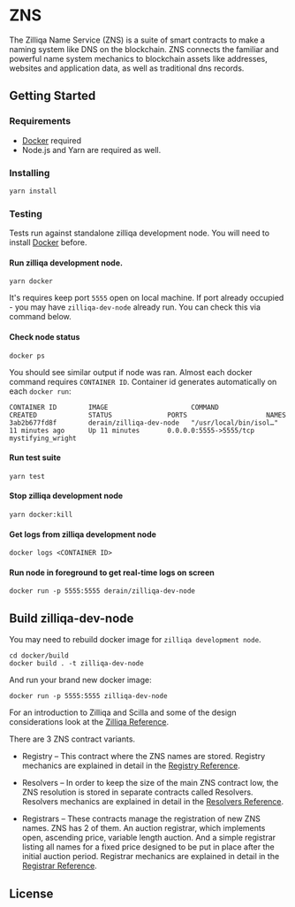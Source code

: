 # ZNS

The Zilliqa Name Service (ZNS) is a suite of smart contracts to make a naming
system like DNS on the blockchain. ZNS connects the familiar and powerful name
system mechanics to blockchain assets like addresses, websites and application
data, as well as traditional dns records.

## Getting Started

### Requirements

- [Docker](https://www.docker.com) required
- Node.js and Yarn are required as well.

### Installing

```sh
yarn install
```

### Testing

Tests run against standalone zilliqa development node. You will need to install [Docker](https://www.docker.com) before.

#### Run zilliqa development node.

```shell script
yarn docker
```

It's requires keep port `5555` open on local machine. 
If port already occupied - you may have `zilliqa-dev-node` already run. 
You can check this via command below. 

#### Check node status

```shell script
docker ps
```

You should see similar output if node was ran. 
Almost each docker command requires `CONTAINER ID`. Container id generates automatically on each `docker run`:
```
CONTAINER ID        IMAGE                     COMMAND                  CREATED             STATUS              PORTS                    NAMES
3ab2b677fd8f        derain/zilliqa-dev-node   "/usr/local/bin/isol…"   11 minutes ago      Up 11 minutes       0.0.0.0:5555->5555/tcp   mystifying_wright
```

#### Run test suite
```
yarn test
```

#### Stop zilliqa development node

```shell script
yarn docker:kill
```


#### Get logs from zilliqa development node
```shell script
docker logs <CONTAINER ID>
```

#### Run node in foreground to get real-time logs on screen
```shell script
docker run -p 5555:5555 derain/zilliqa-dev-node
```

## Build zilliqa-dev-node
You may need to rebuild docker image for `zilliqa development node`.
```shell script
cd docker/build
docker build . -t zilliqa-dev-node
```
And run your brand new docker image:
```shell script
docker run -p 5555:5555 zilliqa-dev-node
```

For an introduction to Zilliqa and Scilla and some of the design considerations
look at the [Zilliqa Reference](./ZILLIQA.md).

There are 3 ZNS contract variants.

- Registry – This contract where the ZNS names are stored. Registry mechanics
  are explained in detail in the [Registry Reference](./REGISTRY.md).

- Resolvers – In order to keep the size of the main ZNS contract low, the ZNS resolution is stored in separate contracts called
  Resolvers. Resolvers mechanics are explained in detail in the
  [Resolvers Reference](./RESOLVERS.md).

- Registrars – These contracts manage the registration of new ZNS names. ZNS has 2
  of them. An auction registrar, which implements open, ascending price,
  variable length auction. And a simple registrar listing all names for a fixed
  price designed to be put in place after the initial auction period. Registrar
  mechanics are explained in detail in the
  [Registrar Reference](./REGISTRAR.md).

## License


